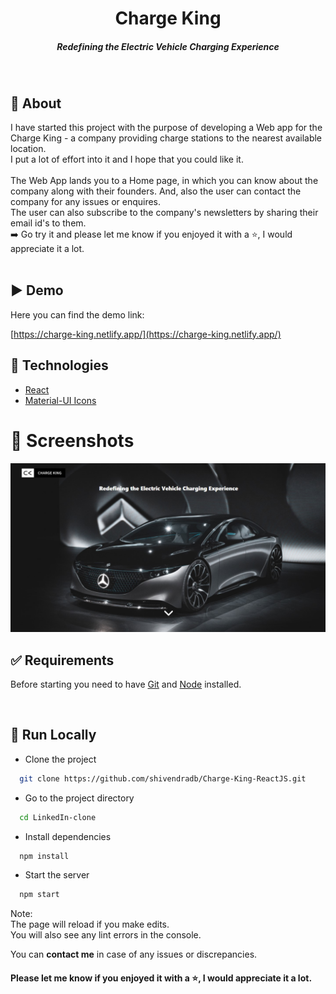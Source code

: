 <h1 align="center">Charge King</h1>
<h5 align="center">Redefining the Electric Vehicle Charging Experience</h5>

<br/>

<!-- ![Image of LinkedIn Project](https://upload.wikimedia.org/wikipedia/commons/thumb/0/01/LinkedIn_Logo.svg/1200px-LinkedIn_Logo.svg.png) -->

<!-- <br/> -->

## 🎯 About

I have started this project with the purpose of developing a Web app for the Charge King - a company providing charge stations to the nearest available location. <br/>
I put a lot of effort into it and I hope that you could like it.<br/><br/>
The Web App lands you to a Home page, in which you can know about the company along with their founders. And, also the user can contact the company for any issues or enquires.<br/>
The user can also subscribe to the company's newsletters by sharing their email id's to them.<br/>
➡️ Go try it and please let me know if you enjoyed it with a ⭐️, I would appreciate it a lot.
<br/>
<br/>

## ▶️ Demo

Here you can find the demo link:

[https://charge-king.netlify.app/](https://charge-king.netlify.app/)

## 🚀 Technologies

- [React](https://reactjs.org/)
- [Material-UI Icons](https://material-ui.com/)
  <br/>

# 📸 Screenshots

![Screenshot of Home](./public/screenshot-home.jpg)
<br/>

## ✅ Requirements

Before starting you need to have [Git](https://git-scm.com) and [Node](https://nodejs.org/en/) installed.

<br/>

## 🔗 Run Locally

- Clone the project

```bash
  git clone https://github.com/shivendradb/Charge-King-ReactJS.git
```

- Go to the project directory

```bash
  cd LinkedIn-clone
```

- Install dependencies

```bash
  npm install
```

- Start the server

```bash
  npm start
```

Note: <br/>
The page will reload if you make edits. <br/>
You will also see any lint errors in the console.

You can **contact me** in case of any issues or discrepancies. <br/>

#### **Please let me know if you enjoyed it with a ⭐️, I would appreciate it a lot.**

